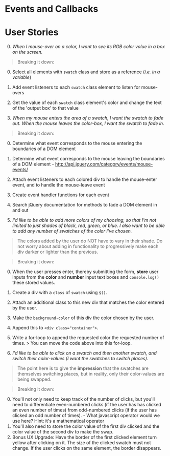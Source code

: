 # Events and Callbacks

# User Stories

0. *When I mouse-over on a color, I want to see its RGB color value in a box on the screen.*
  > Breaking it down:
  0. Select all elements with `swatch` class and store as a reference (*i.e. in a variable*)
  0. Add event listeners to each `swatch` class element to listen for mouse-overs
  0. Get the value of each `swatch` class element's color and change the text of the 'output box' to that value

0. *When my mouse enters the area of a swatch, I want the swatch to fade out. When the mouse leaves the color-box, I want the swatch to fade in.*
  >Breaking it down:
  0. Determine what event corresponds to the mouse entering the boundaries of a DOM element
  0. Determine what event corresponds to the mouse leaving the boundaries of a DOM element
    - http://api.jquery.com/category/events/mouse-events/
  0. Attach event listeners to each colored div to handle the mouse-enter event, and to handle the mouse-leave event
  0. Create event handler functions for each event
  0. Search jQuery documentation for methods to fade a DOM element in and out

0. *I'd like to be able to add more colors of my choosing, so that I'm not limited to just shades of black, red, green, or blue. I also want to be able to add any number of swatches of the color I've chosen.*
> The colors added by the user do NOT have to vary in their shade. Do not worry about adding in functionality to progressively make each div darker or lighter than the previous.

  >Breaking it down:
  0. When the user presses enter, thereby submitting the form, **store** user inputs from the **color** and **number** input text boxes and `console.log()` these stored values.  
  0. Create a div with a `class` of `swatch` using `$()`.
  0. Attach an additional class to this new div that matches the color entered by the user.
  0. Make the `background-color` of this div the color chosen by the user.
  0. Append this to `<div class="container">`.  
  0. Write a for-loop to append the requested color the requested number of times.
    > You can move the code above into this for-loop.

0. *I'd like to be able to click on a swatch and then another swatch, and switch their color-values (I want the swatches to switch places).*
> The point here is to give the **impression** that the swatches are themselves switching places, but in reality, only their color-values are being swapped.

  > Breaking it down:
  0. You'll not only need to keep track of the number of clicks, but you'll need to differentiate even-numbered clicks (if the user has has clicked an even number of times) from odd-numbered clicks (if the user has clicked an odd number of times).
    - What javascript operator would we use here? Hint: it's a mathematical operator
  0. You'll also need to store the color value of the first div clicked and the color value of the second div to make the swap.
  0. Bonus UX Upgrade: Have the border of the first clicked element turn yellow after clicking on it. The size of the clicked swatch must not change. If the user clicks on the same element, the border disappears.  
